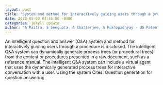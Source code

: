 ```yaml
--- 
layout: post 
title: "System and method for interactively guiding users through a procedure" 
date: 2022-05-03 04:46:56 -0400 
categories: jekyll update 
author: "A Maitra, S Sengupta, A Chatterjee, A Mukhopadhyay - US Patent App. 16/777,430, 2021" 
--- 
```

An intelligent question and answer (Q&A) system and method for interactively guiding users through a procedure is disclosed. The intelligent Q&A system can dynamically generate process trees (or procedural trees) from the content or procedures presented in a raw document, such as a reference manual. The intelligent Q&A system can include a virtual agent that uses the dynamically generated process trees for interactive conversation with a user. Using the system Cites: Question generation for question answering
